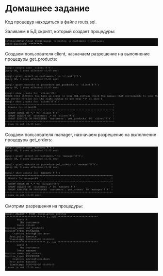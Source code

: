 # Домашнее задание


Код процедур находиться в файле routs.sql. 

Заливаем в БД скрипт, который создает процедуры:

![Image of PS](https://github.com/nesteg/otus_db/blob/master/Rout_mysql/images/create_routines.png)

Создаем пользователя client, назначаем разрешение на выполнение процедуры get_products:  

![Image of PS](https://github.com/nesteg/otus_db/blob/master/Rout_mysql/images/grant_client.png)

Создаем пользователя manager, назначаем разрешение на выполнение процедуры get_orders:

![Image of PS](https://github.com/nesteg/otus_db/blob/master/Rout_mysql/images/gran_manager.png)

Смотрим разрешения на процедуры:

![Image of PS](https://github.com/nesteg/otus_db/blob/master/Rout_mysql/images/procs_priv.png)
















